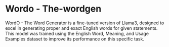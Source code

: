 # Wordo - The-wordgen
WordO - The Word Generator is a fine-tuned version of Llama3, designed to excel in generating proper and exact English words for given statements. This model was trained using the English Word, Meaning, and Usage Examples dataset to improve its performance on this specific task.
